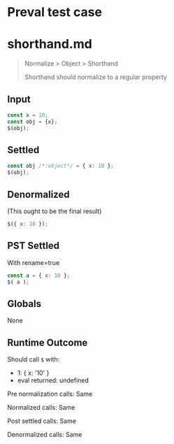 # Preval test case

# shorthand.md

> Normalize > Object > Shorthand
>
> Shorthand should normalize to a regular property

## Input

`````js filename=intro
const x = 10;
const obj = {x};
$(obj);
`````


## Settled


`````js filename=intro
const obj /*:object*/ = { x: 10 };
$(obj);
`````


## Denormalized
(This ought to be the final result)

`````js filename=intro
$({ x: 10 });
`````


## PST Settled
With rename=true

`````js filename=intro
const a = { x: 10 };
$( a );
`````


## Globals


None


## Runtime Outcome


Should call `$` with:
 - 1: { x: '10' }
 - eval returned: undefined

Pre normalization calls: Same

Normalized calls: Same

Post settled calls: Same

Denormalized calls: Same
